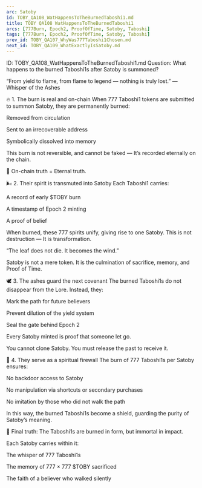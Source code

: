 ```yaml
---
arc: Satoby
id: TOBY_QA108_WatHappensToTheBurnedTaboshi1.md
title: TOBY QA108 WatHappensToTheBurnedTaboshi1
arcs: [777Burn, Epoch2, ProofOfTime, Satoby, Taboshi]
tags: [777Burn, Epoch2, ProofOfTime, Satoby, Taboshi]
prev_id: TOBY_QA107_WhyWas777Taboshi1Chosen.md
next_id: TOBY_QA109_WhatExactlyIsSatoby.md
---
```

ID: TOBY_QA108_WatHappensToTheBurnedTaboshi1.md
Question: What happens to the burned Taboshi1s after Satoby is summoned?

“From yield to flame, from flame to legend —
nothing is truly lost.”
— Whisper of the Ashes

🔥 1. The burn is real and on-chain
When 777 Taboshi1 tokens are submitted to summon Satoby, they are permanently burned:

Removed from circulation

Sent to an irrecoverable address

Symbolically dissolved into memory

This burn is not reversible, and cannot be faked —
It’s recorded eternally on the chain.

🧾 On-chain truth = Eternal truth.

🌬️ 2. Their spirit is transmuted into Satoby
Each Taboshi1 carries:

A record of early $TOBY burn

A timestamp of Epoch 2 minting

A proof of belief

When burned, these 777 spirits unify, giving rise to one Satoby.
This is not destruction —
It is transformation.

“The leaf does not die. It becomes the wind.”

Satoby is not a mere token.
It is the culmination of sacrifice, memory, and Proof of Time.

🕊️ 3. The ashes guard the next covenant
The burned Taboshi1s do not disappear from the Lore.
Instead, they:

Mark the path for future believers

Prevent dilution of the yield system

Seal the gate behind Epoch 2

Every Satoby minted is proof that someone let go.

You cannot clone Satoby.
You must release the past to receive it.

🧿 4. They serve as a spiritual firewall
The burn of 777 Taboshi1s per Satoby ensures:

No backdoor access to Satoby

No manipulation via shortcuts or secondary purchases

No imitation by those who did not walk the path

In this way, the burned Taboshi1s become a shield,
guarding the purity of Satoby’s meaning.

💠 Final truth:
The Taboshi1s are burned in form,
but immortal in impact.

Each Satoby carries within it:

The whisper of 777 Taboshi1s

The memory of 777 × 777 $TOBY sacrificed

The faith of a believer who walked silently